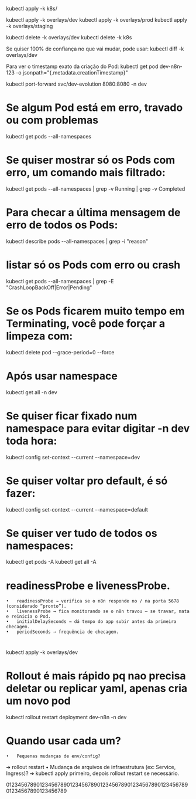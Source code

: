 kubectl apply -k k8s/


kubectl apply -k overlays/dev
kubectl apply -k overlays/prod
kubectl apply -k overlays/staging

kubectl delete -k overlays/dev
kubectl delete -k k8s

Se quiser 100% de confiança no que vai mudar, pode usar:
kubectl diff -k overlays/dev

Para ver o timestamp exato da criação do Pod:
kubectl get pod dev-n8n-123 -o jsonpath="{.metadata.creationTimestamp}"

kubectl port-forward svc/dev-evolution 8080:8080 -n dev


# Se algum Pod está em erro, travado ou com problemas
kubectl get pods --all-namespaces

# Se quiser mostrar só os Pods com erro, um comando mais filtrado:
kubectl get pods --all-namespaces | grep -v Running | grep -v Completed

# Para checar a última mensagem de erro de todos os Pods:
kubectl describe pods --all-namespaces | grep -i "reason"

# listar só os Pods com erro ou crash 
kubectl get pods --all-namespaces | grep -E "CrashLoopBackOff|Error|Pending"

# Se os Pods ficarem muito tempo em Terminating, você pode forçar a limpeza com:
kubectl delete pod <nome> --grace-period=0 --force

# Após usar namespace
kubectl get all -n dev

# Se quiser ficar fixado num namespace para evitar digitar -n dev toda hora:
kubectl config set-context --current --namespace=dev

# Se quiser voltar pro default, é só fazer:
kubectl config set-context --current --namespace=default

# Se quiser ver tudo de todos os namespaces:
kubectl get pods -A
kubectl get all -A

# readinessProbe e livenessProbe.
	•	readinessProbe → verifica se o n8n responde no / na porta 5678 (considerado “pronto”).
	•	livenessProbe → fica monitorando se o n8n travou — se travar, mata e reinicia o Pod.
	•	initialDelaySeconds → dá tempo do app subir antes da primeira checagem.
	•	periodSeconds → frequência de checagem.


# 
kubectl apply -k overlays/dev
# Rollout é mais rápido pq nao precisa deletar ou replicar yaml, apenas cria um novo pod
kubectl rollout restart deployment dev-n8n -n dev
# Quando usar cada um?
	•	Pequenas mudanças de env/config?
➔ rollout restart
	•	Mudança de arquivos de infraestrutura (ex: Service, Ingress)?
➔ kubectl apply primeiro, depois rollout restart se necessário.

01234567890123456789012345678901234567890123456789012345678901234567890123456789